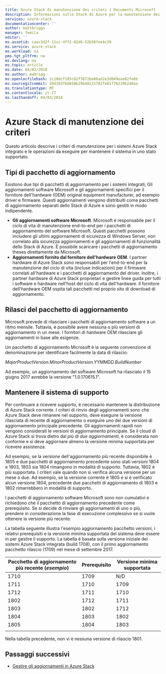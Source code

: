 ```yaml
---
title: Azure Stack di manutenzione dei criteri | Documenti Microsoft
description: Informazioni sullo Stack di Azure per la manutenzione dei criteri e come mantenere un sistema integrato in uno stato supportato.
services: azure-stack
documentationcenter: ''
author: mattbriggs
manager: femila
editor: ''
ms.assetid: caac3d2f-11cc-4ff2-82d6-52b58fee4c39
ms.service: azure-stack
ms.workload: na
pms.tgt_pltfrm: na
ms.devlang: na
ms.topic: article
ms.date: 04/02/2018
ms.author: mabrigg
ms.openlocfilehash: 2c10dcf185c62f3672be80ad2e3d049eae82fe6b
ms.sourcegitcommit: 20d103fb8658b29b48115782fe01f76239b240aa
ms.translationtype: MT
ms.contentlocale: it-IT
ms.lasthandoff: 04/03/2018
---
```

# <a name="azure-stack-servicing-policy"></a>Azure Stack di manutenzione dei criteri
Questo articolo descrive i criteri di manutenzione per i sistemi Azure Stack integrato e le operazioni da eseguire per mantenere il sistema in uno stato supportato. 

## <a name="update-package-types"></a>Tipi di pacchetto di aggiornamento

Esistono due tipi di pacchetti di aggiornamento per i sistemi integrati; Gli aggiornamenti software Microsoft e gli aggiornamenti specifici per il fornitore dell'hardware (OEM) original equipment manufacturer, ad esempio driver e firmware. Questi aggiornamenti vengono distribuiti come pacchetti di aggiornamento separati dello Stack di Azure e sono gestiti in modo indipendente.

- **Gli aggiornamenti software Microsoft**. Microsoft è responsabile per il ciclo di vita di manutenzione end-to-end per i pacchetti di aggiornamento del software Microsoft. Questi pacchetti possono includere gli ultimi aggiornamenti di sicurezza di Windows Server, non correlato alla sicurezza aggiornamenti e gli aggiornamenti di funzionalità dello Stack di Azure. È possibile scaricare i pacchetti di aggiornamento theses direttamente da Microsoft.
- **Aggiornamenti fornito dal fornitore dell'hardware OEM**. I partner hardware di Azure Stack sono responsabili per l'end-to-end per la manutenzione del ciclo di vita (incluse indicazioni) per il firmware correlati all'hardware e i pacchetti di aggiornamento del driver. Inoltre, i partner hardware di Azure Stack proprietari e gestire linee guida per tutti i software e hardware nell'host del ciclo di vita dell'hardware. Il fornitore dell'hardware OEM ospita tali pacchetti nel proprio sito di download di aggiornamento.

## <a name="update-package-release-cadence"></a>Rilasci del pacchetto di aggiornamento

Microsoft prevede di rilasciare i pacchetti di aggiornamento software a un ritmo mensile. Tuttavia, è possibile avere nessuna o più versioni di aggiornamento in un mese. I fornitori di hardware OEM rilasciare gli aggiornamenti in base alle esigenze.

Un pacchetto di aggiornamento Microsoft è la seguente convenzione di denominazione per identificare facilmente la data di rilascio:

*MajorProductVersion.MinorProductVersion.YYMMDD.BuildNumber*

Ad esempio, un aggiornamento del software Microsoft ha rilasciato il 15 giugno 2017 avrebbe la versione "1.0.170615.1".

## <a name="keep-your-system-under-support"></a>Mantenere il sistema di supporto
Per continuare a ricevere supporto, è necessario mantenere la distribuzione di Azure Stack corrente. I criteri di rinvio degli aggiornamenti sono che Azure Stack deve rimanere nel supporto, deve eseguire la versione rilasciata di recente di aggiornamento o eseguire uno dei due versioni di aggiornamento principale precedente.  Gli aggiornamenti rapidi non vengono considerati le versioni di aggiornamento principale.  Se il cloud di Azure Stack si trova dietro dal *più di due aggiornamenti*, è considerata non conforme e si deve aggiornare almeno la versione minima supportata per ricevere assistenza. 

Ad esempio, se la versione dell'aggiornamento più recente disponibile è 1805 e due pacchetti di aggiornamento precedente sono stati versioni 1804 e 1803, 1803 sia 1804 rimangono in modalità di supporto. Tuttavia, 1802 è più supportata. I criteri vale quando non si verifica alcuna versione per un mese o due. Ad esempio, se la versione corrente è 1805 e si è verificato alcun versione 1804, precedente due pacchetti di aggiornamento di 1803 e 1802 rimarrebbero in modalità di supporto.

I pacchetti di aggiornamento software Microsoft sono non cumulativi e richiedono che il pacchetto di aggiornamento precedente come prerequisito. Se si decide di rinviare gli aggiornamenti di uno o più, prendere in considerazione la fase di esecuzione complessivo se si vuole ottenere la versione più recente. 

La tabella seguente illustra l'esempio aggiornamento pacchetto versioni, i relativi prerequisiti e la versione minima supportata del sistema deve essere in per gestire il supporto. La tabella è basata sulla versione iniziale dei sistemi Azure Stack integrata (build 1708), con il primo aggiornamento pacchetto rilascio (1709) nel mese di settembre 2017. 

| Pacchetto di aggiornamento più recente (*esempio*) | Prerequisito | Versione minima supportata |
| -- | -- | -- |
| 1710 | 1709 | N/D |
| 1711 | 1710 | 1709 |
| 1712 | 1711 | 1710 |
| 1802 | 1712 | 1711 |
| 1803 | 1802 | 1712 |
| 1804 | 1803 | 1802 |
| 1805 | 1804 | 1803 |
| | | 
Nella tabella precedente, non vi è nessuna versione di rilascio 1801.

## <a name="next-steps"></a>Passaggi successivi

- [Gestire gli aggiornamenti in Azure Stack](azure-stack-updates.md)


